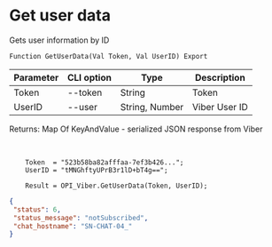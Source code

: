 ﻿---
sidebar_position: 3
---

# Get user data
 Gets user information by ID



`Function GetUserData(Val Token, Val UserID) Export`

  | Parameter | CLI option | Type | Description |
  |-|-|-|-|
  | Token | --token | String | Token |
  | UserID | --user | String, Number | Viber User ID |

  
  Returns:  Map Of KeyAndValue - serialized JSON response from Viber

<br/>




```bsl title="Code example"
    Token  = "523b58ba82afffaa-7ef3b426...";
    UserID = "tMNGhftyUPrB3r1lD+bT4g==";

    Result = OPI_Viber.GetUserData(Token, UserID);
```
 



```json title="Result"
{
 "status": 6,
 "status_message": "notSubscribed",
 "chat_hostname": "SN-CHAT-04_"
}
```
